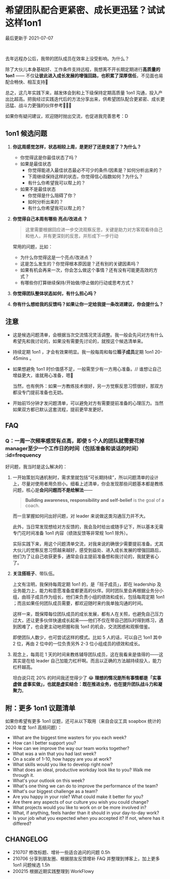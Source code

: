 # 希望团队配合更紧密、成长更迅猛？试试这样1on1
最后更新于 2021-07-07

<br>

去年远程办公后，我带的团队成员在效率上没受影响。为什么？

除了大伙儿本身基础好、工作条件支持远程，我想离不开长期定期进行**高质量的 1on1** —— 不仅**让彼此进入成长发展的增强回路，也积累了深厚信任**，不见面也易配合畅快、相互支持🤗

总之，这几年实践下来，越发体会到和上下级保持定期高质量 1on1 沟通，投入产出比超高。把我经过实践迭代后的方法分享出来，供希望团队配合更紧密、成长更迅猛、战斗力更强的伙伴参考🏄🏻‍♀️

如果你有疑问建议，欢迎随时抛出交流，也促进我完善思考：D

## 1on1 候选问题

1. **你这周感觉怎样，状态相较上周，是更好了还是变差了？为什么？**
    - 你觉得这是你最佳状态了吗？
    - 如果是最佳状态
        - 你觉得能进入最佳状态最必不可少的条件/因素是？如何分析出来的？
        - 下周继续保持这样的状态，你觉得信心指数如何？为什么？
        - 有什么你希望我可以帮上的？
    - 如果不是最佳状态
        - 你觉得是什么阻碍了你？
        - 如何分析出来的？
        - 有什么你希望我可以帮上的？

2. **你觉得自己本周有哪些 亮点/改进点 ？**

    > 这里需要根据回应进一步交流观察反思，关键是助力对方客观看待自己和他人，并有更深刻的反思，并形成下一步行动

    常用的问题，比如：
    - 为什么你觉得这是一个亮点/改进点？
    - 这是怎么发生的？你觉得根本原因是？还有别的关键因素吗？
    - 如果有机会再来一次，你会怎么做这个事情？还有没有可能更高效的方式？
    - 有哪些你打算继续保持/开始做/停止做的行动或思考方式？


3. **你觉得团队整体状态如何，有什么担心吗？**

4. **你有什么想给我的反馈吗？如果让你一定给我提一条改进建议，你会提什么？**




## 注意

* 这是候选问题清单，会根据当次交流情况灵活调整。我一般会先问对方有什么希望先和我讨论的，如果没有需要先讨论的，就按这个候选清单来。

* 持续定期 1on1 ，才会有效果明显。我一般每周和每位**班子成员**定期 1on1 20-45mins 。

* 如果想避免 1on1 时价值感不足，一般需至少有一方用心准备。// 谁想让自己增益更大，谁就用心准备，嗯🐒

    当然，也有例外：如果一方教练技术很好，另一方觉察反思习惯很好，那双方都没专门提前准备也无妨。

* 开始前15分钟才发问题清单，可以避免对方有需要提前准备的心理压力。当然如果双方都已默认这套流程，提前更早发更好。

## FAQ


### Q：一周一次频率感觉有点高，即使 5 个人的团队就需要花掉manager至少一个工作日的时间（包括准备和谈话的时间） :id=frequency


好问题，我当时是这么解决的：

1. 一开始策划沟通机制时，需求里就包括“可长期持续”，所以问题清单的设计上，尽量对使用者用负担小。细看上述清单，你会发现那些问题基本都是教练问题，核心是**会问问题而不是给解法**——

    > **Building awareness, responsibility and self-belief** is the goal of a coach.

    而一旦掌握如何问出好问题，对 leader 来说做这类沟通压力并不大。

    此外，当日常发现想给对方反馈的，我会及时给出或随手记下，所以基本无需专门花时间准备 1on1 内容（绩效反馈等非常规 1on1 除外）。

    实际实践下来，用这个问题清单交流，对我来说的确很少需要提前准备。尤其大伙儿的觉察反思习惯越来越好，感受到益处、进入成长发展的增强回路后，他们为了让自己收获更多，通常会自主提前准备想和我讨论的，我就更省心了。

2. **关注搭班子**、带队伍。

    上文有注明，我保持每周定期 1on1 的，是「班子成员」，即在 leadership 及业务能力上，能力和意愿准备度都更高的伙伴。同时团队里会再根据业务分小组，由班子成员作为组长，他们来负责小组的绩效和成长，包括每周定期 1on1 ；而且如果任何团队成员需要，都欢迎随时来约我单独沟通的时间。

    这样一来，既保障每位团队成员的成长发展，都有人在关照，也避免自己压力过大，还让更多伙伴快速成长起来——他们不仅在带自己团队时得到练习，遇到困难了，也会更主动地把握和我 1on1 的机会，交流困惑和观察借鉴。

    即使团队人数少，也可尝试这样的模式。比如 5 人的话，可以自己 1on1 其中 2 位，再由 2 位中的一位负责另外 2-3 位小组成员的绩效和成长。


3. 观念上，每周花 1 天的时间来教练辅导团队成员，这在我看来是值得的——这其实是在给 leader 自己加能力杠杆啊。而且以正确的方法越持续投入，能力杠杆越高。

    坦白说只花 20% 的时间我还觉得少了 😂 **理想的情况是所有事情都是「实事虚做 虚事实做」，也就是虚实结合：既在推进业务，也在提升团队战斗力和凝聚力**。

## 附：更多 1on1 议题清单

如果你希望有更多 1on1 议题，还可从以下取用（来自会议工具 soapbox 统计的 2020 年度 1on1 高频问题）：


* What are the biggest time wasters for you each week?
* How can I better support you?
* How can we improve the way our team works together?
* What was a win that you had last week?
* On a scale of 1-10, how happy are you at work?
* What skills would you like to develop right now?
* What does an ideal, productive workday look like to you? Walk me through it.
* What's your outlook on this week?
* What's one thing we can do to improve the performance of the team?
* What's our biggest challenge as a team?
* Are you happy in your role? What could make it better for you?
* Are there any aspects of our culture you wish you could change?
* What projects would you like to work on or be more involved in?
* What, if anything, feels harder than it should in your day-to-day work?
* Is your job what you expected when you accepted it? If not, where has it differed?


## CHANGELOG

- 210707 修改标题、增补一些适合追问的问题 0.5h
- 210706 分享到朋友圈、根据朋友反馈增补 FAQ 并整理到博客上，加上更多 1on1 问题候选 1.5h
- 200215 根据近期实践整理到 WorkFlowy
